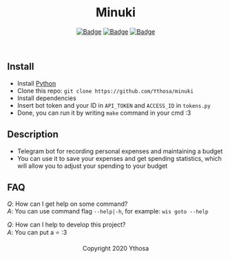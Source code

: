 <br>

<h1 align="center">Minuki</h1>
<div align="center">

[![Badge](https://img.shields.io/badge/Uses-Python-blue.svg?style=flat-square)]("Python")
[![Badge](https://img.shields.io/badge/Open-Source-important.svg?style=flat-square)]("OpenSource")
[![Badge](https://img.shields.io/badge/Made_with-Love-ff69b4.svg?style=flat-square)]("MadeWithLove")
    
</div>

<br>

## Install
-   Install [Python](https://www.python.org/downloads/) 
-   Clone this repo: `git clone https://github.com/Ythosa/minuki`
-   Install dependencies
-   Insert bot token and your ID in `API_TOKEN` and `ACCESS_ID` in `tokens.py`
-   Done, you can run it by writing `make` command in your cmd :3


## Description
-    Telegram bot for recording personal expenses and maintaining a budget
-    You can use it to save your expenses and get spending statistics, which will allow you to adjust your spending to your budget


## FAQ
*Q*: How can I get help on some command?  
*A*: You can use command flag `--help|-h`, for example: `wis goto --help`

*Q*: How can I help to develop this project?  
*A*: You can put a :star: :3


<div align="center">
  Copyright 2020 Ythosa
</div>
